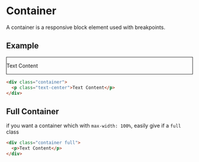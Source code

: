 # Container

A container is a responsive block element used with breakpoints.

## Example

<div class="container" style="border: 1px solid">
  <p class="text-center">Text Content</p>
</div>

```html
<div class="container">
  <p class="text-center">Text Content</p>
</div>
```


## Full Container

if you want a container which with `max-width: 100%`, easily give if a `full` class

```html
<div class="container full">
  <p>Text Content</p>
</div>
```

